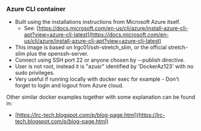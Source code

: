 ### Azure CLI container

 - Built using the installations instructions from Microsoft Azure itself.
   - See: [https://docs.microsoft.com/en-us/cli/azure/install-azure-cli-apt?view=azure-cli-latest](https://docs.microsoft.com/en-us/cli/azure/install-azure-cli-apt?view=azure-cli-latest)
 - This image is based on lrgc01/ssh-stretch_slim, or the official stretch-slim plus the openssh-server.
 - Connect using SSH port 22 or anyone chosen by --publish directive.
 - User is not root, instead it is "azusr" identified by 'DockerAz123' with no sudo privileges.
 - Very useful if running locally with docker exec for example - Don't forget to login and logout from Azure cloud.

Other similar docker examples together with some explanation can be found in:

 - [https://lrc-tech.blogspot.com/p/blog-page.html](https://lrc-tech.blogspot.com/p/blog-page.html)
